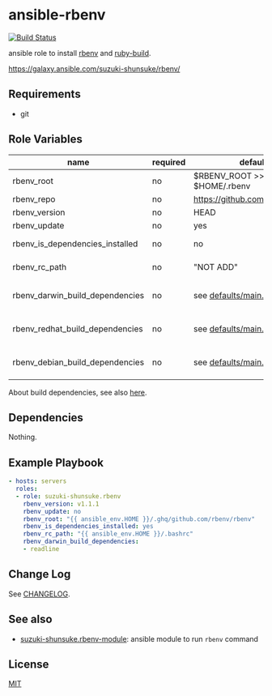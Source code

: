 # ansible-rbenv

[![Build Status](https://travis-ci.org/suzuki-shunsuke/ansible-rbenv.svg?branch=master)](https://travis-ci.org/suzuki-shunsuke/ansible-rbenv)

ansible role to install [rbenv](https://github.com/rbenv/rbenv) and [ruby-build](https://github.com/rbenv/ruby-build).

https://galaxy.ansible.com/suzuki-shunsuke/rbenv/

## Requirements

* git

## Role Variables

name | required | default | description
--- | --- | --- | ---
rbenv_root | no | $RBENV_ROOT >> $HOME/.rbenv
rbenv_repo | no | https://github.com/rbenv/rbenv |
rbenv_version | no | HEAD |
rbenv_update | no | yes |
rbenv_is_dependencies_installed | no | no | By default build dependencies are not installed
rbenv_rc_path | no | "NOT ADD" | By default configuration is not added
rbenv_darwin_build_dependencies | no | see [defaults/main.yml](https://github.com/suzuki-shunsuke/ansible-rbenv/blob/master/defaults/main.yml) | If rbenv_is_dependencies_installed is "no" this is ignored
rbenv_redhat_build_dependencies | no | see [defaults/main.yml](https://github.com/suzuki-shunsuke/ansible-rbenv/blob/master/defaults/main.yml) | If rbenv_is_dependencies_installed is "no" this is ignored
rbenv_debian_build_dependencies | no | see [defaults/main.yml](https://github.com/suzuki-shunsuke/ansible-rbenv/blob/master/defaults/main.yml) | If rbenv_is_dependencies_installed is "no" this is ignored

About build dependencies, see also [here](https://github.com/rbenv/ruby-build/wiki#suggested-build-environment).

## Dependencies

Nothing.

## Example Playbook

```yaml
- hosts: servers
  roles:
  - role: suzuki-shunsuke.rbenv
    rbenv_version: v1.1.1
    rbenv_update: no
    rbenv_root: "{{ ansible_env.HOME }}/.ghq/github.com/rbenv/rbenv"
    rbenv_is_dependencies_installed: yes
    rbenv_rc_path: "{{ ansible_env.HOME }}/.bashrc"
    rbenv_darwin_build_dependencies:
    - readline
```

## Change Log

See [CHANGELOG](CHANGELOG.md).

## See also

* [suzuki-shunsuke.rbenv-module](https://github.com/suzuki-shunsuke/ansible-rbenv-module): ansible module to run `rbenv` command

## License

[MIT](LICENSE)
